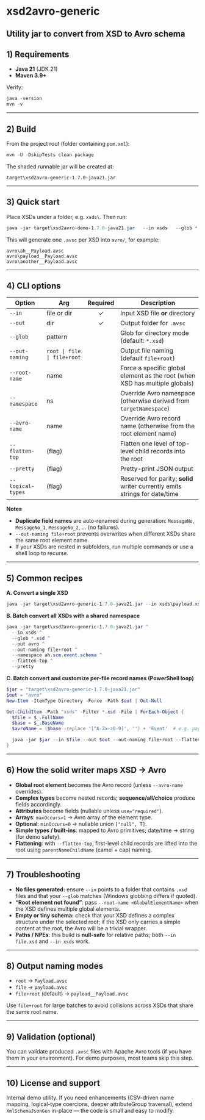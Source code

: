 # xsd2avro-generic
Utility jar to convert from XSD to Avro schema
---

## 1) Requirements

- **Java 21** (JDK 21)
- **Maven 3.9+**

Verify:
```powershell
java -version
mvn -v
```

---

## 2) Build

From the project root (folder containing `pom.xml`):

```powershell
mvn -U -DskipTests clean package
```

The shaded runnable jar will be created at:
```
target\xsd2avro-generic-1.7.0-java21.jar
```

---

## 3) Quick start

Place XSDs under a folder, e.g. `xsds\`. Then run:

```powershell
java -jar target\xsd2avro-demo-1.7.0-java21.jar   --in xsds   --glob *.xsd   --out avro   --out-naming file+root   --flatten-top   --pretty
```


This will generate one `.avsc` per XSD into `avro/`, for example:
```
avro\ah__Payload.avsc
avro\payload__Payload.avsc
avro\another__Payload.avsc
```

---

## 4) CLI options

| Option | Arg | Required | Description |
|---|---|:---:|---|
| `--in` | file or dir | ✓ | Input XSD file **or** directory |
| `--out` | dir | ✓ | Output folder for `.avsc` |
| `--glob` | pattern |  | Glob for directory mode (default: `*.xsd`) |
| `--out-naming` | `root \| file \| file+root` |  | Output file naming (default `file+root`) |
| `--root-name` | name |  | Force a specific global element as the root (when XSD has multiple globals) |
| `--namespace` | ns |  | Override Avro namespace (otherwise derived from `targetNamespace`) |
| `--avro-name` | name |  | Override Avro record name (otherwise from the root element name) |
| `--flatten-top` | (flag) |  | Flatten one level of top-level child records into the root |
| `--pretty` | (flag) |  | Pretty-print JSON output |
| `--logical-types` | (flag) |  | Reserved for parity; **solid** writer currently emits strings for date/time |

**Notes**

- **Duplicate field names** are auto-renamed during generation: `MessageNo`, `MessageNo_1`, `MessageNo_2`, … (no failures).
- `--out-naming file+root` prevents overwrites when different XSDs share the same root element name.
- If your XSDs are nested in subfolders, run multiple commands or use a shell loop to recurse.

---

## 5) Common recipes

**A. Convert a single XSD**
```powershell
java -jar target\xsd2avro-generic-1.7.0-java21.jar --in xsds\payload.xsd --out avro --pretty
```

**B. Batch convert all XSDs with a shared namespace**
```powershell
java -jar target\xsd2avro-generic-1.7.0-java21.jar ^
  --in xsds ^
  --glob *.xsd ^
  --out avro ^
  --out-naming file+root ^
  --namespace ah.scm.event.schema ^
  --flatten-top ^
  --pretty
```

**C. Batch convert and customize per-file record names (PowerShell loop)**
```powershell
$jar = "target\xsd2avro-generic-1.7.0-java21.jar"
$out = "avro"
New-Item -ItemType Directory -Force -Path $out | Out-Null

Get-ChildItem -Path "xsds" -Filter *.xsd -File | ForEach-Object {
  $file = $_.FullName
  $base = $_.BaseName
  $avroName = ($base -replace '[^A-Za-z0-9]', '') + 'Event'  # e.g. payload.xsd -> payloadEvent

  java -jar $jar --in $file --out $out --out-naming file+root --flatten-top --pretty --avro-name $avroName
}
```

---

## 6) How the **solid** writer maps XSD → Avro

- **Global root element** becomes the Avro record (unless `--avro-name` overrides).
- **Complex types** become nested records; **sequence/all/choice** produce fields accordingly.
- **Attributes** become fields (nullable unless `use="required"`).
- **Arrays**: `maxOccurs>1` → Avro array of the element type.
- **Optional**: `minOccurs=0` → nullable union `["null", T]`.
- **Simple types / built-ins**: mapped to Avro primitives; date/time → string (for demo safety).
- **Flattening**: with `--flatten-top`, first-level child records are lifted into the root using `parentNameChildName` (camel + cap) naming.

---

## 7) Troubleshooting

- **No files generated:** ensure `--in` points to a folder that contains `.xsd` files and that your `--glob` matches (Windows globbing differs if quoted).
- **“Root element not found”**: pass `--root-name <GlobalElementName>` when the XSD defines multiple global elements.
- **Empty or tiny schema:** check that your XSD defines a complex structure under the selected root; if the XSD only carries a simple content at the root, the Avro will be a trivial wrapper.
- **Paths / NPEs**: this build is **null-safe** for relative paths; both `--in file.xsd` and `--in xsds` work.

---

## 8) Output naming modes

- `root` → `Payload.avsc`
- `file` → `payload.avsc`
- `file+root` (default) → `payload__Payload.avsc`

Use `file+root` for large batches to avoid collisions across XSDs that share the same root name.

---

## 9) Validation (optional)

You can validate produced `.avsc` files with Apache Avro tools (if you have them in your environment). For demo purposes, most teams skip this step.

---

## 10) License and support

Internal demo utility. If you need enhancements (CSV-driven name mapping, logical-type coercions, deeper attributeGroup traversal), extend `XmlSchemaJsonGen` in-place — the code is small and easy to modify.
